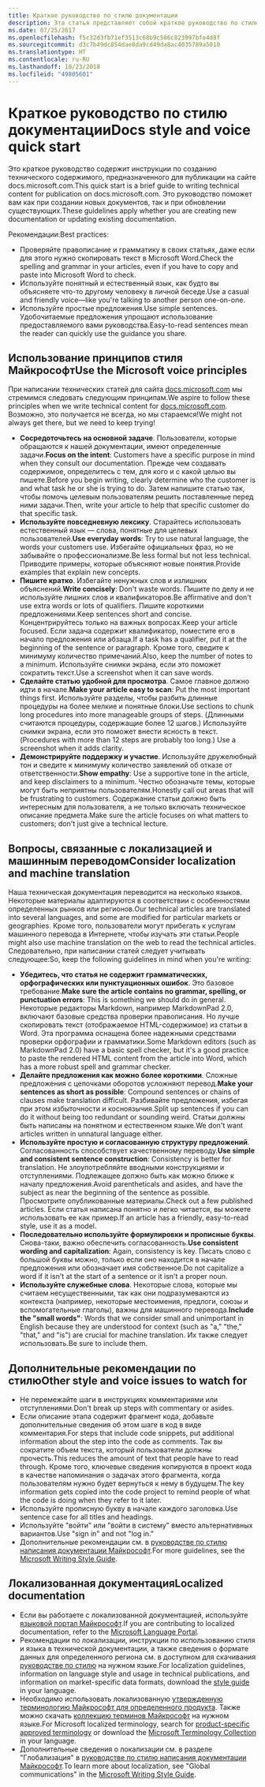 ```yaml
---
title: Краткое руководство по стилю документации
description: Эта статья представляет собой краткое руководство по стилю документации, содержащее общие принципы для начала работы по написанию статей для сайта docs.microsoft.com.
ms.date: 07/25/2017
ms.openlocfilehash: f5c32d3fb71ef3513c68b9c506c823997bfe4d8f
ms.sourcegitcommit: d3c7b49dc854dae8da9cd49da8ac4035789a5010
ms.translationtype: HT
ms.contentlocale: ru-RU
ms.lasthandoff: 10/23/2018
ms.locfileid: "49805601"
---
```

# <a name="docs-style-and-voice-quick-start"></a><span data-ttu-id="15b34-103">Краткое руководство по стилю документации</span><span class="sxs-lookup"><span data-stu-id="15b34-103">Docs style and voice quick start</span></span>

<span data-ttu-id="15b34-104">Это краткое руководство содержит инструкции по созданию технического содержимого, предназначенного для публикации на сайте docs.microsoft.com.</span><span class="sxs-lookup"><span data-stu-id="15b34-104">This quick start is a brief guide to writing technical content for publication on docs.microsoft.com.</span></span> <span data-ttu-id="15b34-105">Это руководство поможет вам как при создании новых документов, так и при обновлении существующих.</span><span class="sxs-lookup"><span data-stu-id="15b34-105">These guidelines apply whether you are creating new documentation or updating existing documentation.</span></span>

<span data-ttu-id="15b34-106">Рекомендации:</span><span class="sxs-lookup"><span data-stu-id="15b34-106">Best practices:</span></span>

- <span data-ttu-id="15b34-107">Проверяйте правописание и грамматику в своих статьях, даже если для этого нужно скопировать текст в Microsoft Word.</span><span class="sxs-lookup"><span data-stu-id="15b34-107">Check the spelling and grammar in your articles, even if you have to copy and paste into Microsoft Word to check.</span></span>
- <span data-ttu-id="15b34-108">Используйте понятный и естественный язык, как будто вы объясняете что-то другому человеку в личной беседе.</span><span class="sxs-lookup"><span data-stu-id="15b34-108">Use a casual and friendly voice—like you're talking to another person one-on-one.</span></span>
- <span data-ttu-id="15b34-109">Используйте простые предложения.</span><span class="sxs-lookup"><span data-stu-id="15b34-109">Use simple sentences.</span></span> <span data-ttu-id="15b34-110">Удобочитаемые предложения упрощают использование предоставляемого вами руководства.</span><span class="sxs-lookup"><span data-stu-id="15b34-110">Easy-to-read sentences mean the reader can quickly use the guidance you share.</span></span>

## <a name="use-the-microsoft-voice-principles"></a><span data-ttu-id="15b34-111">Использование принципов стиля Майкрософт</span><span class="sxs-lookup"><span data-stu-id="15b34-111">Use the Microsoft voice principles</span></span>

<span data-ttu-id="15b34-112">При написании технических статей для сайта [docs.microsoft.com](https://docs.microsoft.com) мы стремимся следовать следующим принципам.</span><span class="sxs-lookup"><span data-stu-id="15b34-112">We aspire to follow these principles when we write technical content for [docs.microsoft.com](https://docs.microsoft.com).</span></span> <span data-ttu-id="15b34-113">Возможно, это получается не всегда, но мы стараемся!</span><span class="sxs-lookup"><span data-stu-id="15b34-113">We might not always get there, but we need to keep trying!</span></span>

- <span data-ttu-id="15b34-114">**Сосредоточьтесь на основной задаче**. Пользователи, которые обращаются к нашей документации, имеют определенные задачи.</span><span class="sxs-lookup"><span data-stu-id="15b34-114">**Focus on the intent**: Customers have a specific purpose in mind when they consult our documentation.</span></span> <span data-ttu-id="15b34-115">Прежде чем создавать содержимое, определитесь с тем, для кого и с какой целью вы пишете.</span><span class="sxs-lookup"><span data-stu-id="15b34-115">Before you begin writing, clearly determine who the customer is and what task he or she is trying to do.</span></span> <span data-ttu-id="15b34-116">Затем напишите статью так, чтобы помочь целевым пользователям решить поставленные перед ними задачи.</span><span class="sxs-lookup"><span data-stu-id="15b34-116">Then, write your article to help that specific customer do that specific task.</span></span>
- <span data-ttu-id="15b34-117">**Используйте повседневную лексику**. Старайтесь использовать естественный язык — слова, понятные для целевых пользователей.</span><span class="sxs-lookup"><span data-stu-id="15b34-117">**Use everyday words**: Try to use natural language, the words your customers use.</span></span> <span data-ttu-id="15b34-118">Избегайте официальных фраз, но не забывайте о профессионализме.</span><span class="sxs-lookup"><span data-stu-id="15b34-118">Be less formal but not less technical.</span></span> <span data-ttu-id="15b34-119">Приводите примеры, которые объясняют новые понятия.</span><span class="sxs-lookup"><span data-stu-id="15b34-119">Provide examples that explain new concepts.</span></span>
- <span data-ttu-id="15b34-120">**Пишите кратко**. Избегайте ненужных слов и излишних объяснений.</span><span class="sxs-lookup"><span data-stu-id="15b34-120">**Write concisely**: Don't waste words.</span></span> <span data-ttu-id="15b34-121">Пишите по делу и не используйте лишних слов и квалификаторов.</span><span class="sxs-lookup"><span data-stu-id="15b34-121">Be affirmative and don't use extra words or lots of qualifiers.</span></span> <span data-ttu-id="15b34-122">Пишите короткими предложениями.</span><span class="sxs-lookup"><span data-stu-id="15b34-122">Keep sentences short and concise.</span></span> <span data-ttu-id="15b34-123">Концентрируйтесь только на важных вопросах.</span><span class="sxs-lookup"><span data-stu-id="15b34-123">Keep your article focused.</span></span> <span data-ttu-id="15b34-124">Если задача содержит квалификатор, поместите его в начало предложения или абзаца.</span><span class="sxs-lookup"><span data-stu-id="15b34-124">If a task has a qualifier, put it at the beginning of the sentence or paragraph.</span></span> <span data-ttu-id="15b34-125">Кроме того, сведите к минимуму количество примечаний.</span><span class="sxs-lookup"><span data-stu-id="15b34-125">Also, keep the number of notes to a minimum.</span></span> <span data-ttu-id="15b34-126">Используйте снимки экрана, если это поможет сократить текст.</span><span class="sxs-lookup"><span data-stu-id="15b34-126">Use a screenshot when it can save words.</span></span>
- <span data-ttu-id="15b34-127">**Сделайте статью удобной для просмотра**. Самое главное должно идти в начале.</span><span class="sxs-lookup"><span data-stu-id="15b34-127">**Make your article easy to scan**: Put the most important things first.</span></span> <span data-ttu-id="15b34-128">Используйте разделы, чтобы разбить длинные процедуры на более мелкие и понятные блоки.</span><span class="sxs-lookup"><span data-stu-id="15b34-128">Use sections to chunk long procedures into more manageable groups of steps.</span></span> <span data-ttu-id="15b34-129">(Длинными считаются процедуры, содержащие более 12 шагов.) Используйте снимки экрана, если это поможет внести ясность в текст.</span><span class="sxs-lookup"><span data-stu-id="15b34-129">(Procedures with more than 12 steps are probably too long.) Use a screenshot when it adds clarity.</span></span>
- <span data-ttu-id="15b34-130">**Демонстрируйте поддержку и участие**. Используйте дружелюбный тон и сведите к минимуму количество заявлений об отказе от ответственности.</span><span class="sxs-lookup"><span data-stu-id="15b34-130">**Show empathy**: Use a supportive tone in the article, and keep disclaimers to a minimum.</span></span> <span data-ttu-id="15b34-131">Честно обозначьте темы, которые могут быть неприятны пользователям.</span><span class="sxs-lookup"><span data-stu-id="15b34-131">Honestly call out areas that will be frustrating to customers.</span></span> <span data-ttu-id="15b34-132">Содержание статьи должно быть интересным для пользователя, а не только включать техническое описание предмета.</span><span class="sxs-lookup"><span data-stu-id="15b34-132">Make sure the article focuses on what matters to customers; don't just give a technical lecture.</span></span>

## <a name="consider-localization-and-machine-translation"></a><span data-ttu-id="15b34-133">Вопросы, связанные с локализацией и машинным переводом</span><span class="sxs-lookup"><span data-stu-id="15b34-133">Consider localization and machine translation</span></span>

<span data-ttu-id="15b34-134">Наша техническая документация переводится на несколько языков. Некоторые материалы адаптируются в соответствии с особенностями определенных рынков или регионов.</span><span class="sxs-lookup"><span data-stu-id="15b34-134">Our technical articles are translated into several languages, and some are modified for particular markets or geographies.</span></span> <span data-ttu-id="15b34-135">Кроме того, пользователи могут прибегать к услугам машинного перевода в Интернете, чтобы изучать эти статьи.</span><span class="sxs-lookup"><span data-stu-id="15b34-135">People might also use machine translation on the web to read the technical articles.</span></span> <span data-ttu-id="15b34-136">Следовательно, при написании статей следует учитывать следующее:</span><span class="sxs-lookup"><span data-stu-id="15b34-136">So, keep the following guidelines in mind when you're writing:</span></span>

- <span data-ttu-id="15b34-137">**Убедитесь, что статья не содержит грамматических, орфографических или пунктуационных ошибок**. Это базовое требование.</span><span class="sxs-lookup"><span data-stu-id="15b34-137">**Make sure the article contains no grammar, spelling, or punctuation errors**: This is something we should do in general.</span></span> <span data-ttu-id="15b34-138">Некоторые редакторы Markdown, например MarkdownPad 2.0, включают базовые средства проверки правописания. Но лучше скопировать текст (отображаемое HTML-содержимое) из статьи в Word. Эта программа оснащена более надежными средствами проверки орфографии и грамматики.</span><span class="sxs-lookup"><span data-stu-id="15b34-138">Some Markdown editors (such as MarkdownPad 2.0) have a basic spell checker, but it's a good practice to paste the rendered HTML content from the article into Word, which has a more robust spell and grammar checker.</span></span>
- <span data-ttu-id="15b34-139">**Делайте предложения как можно более короткими**. Сложные предложения с цепочками оборотов усложняют перевод.</span><span class="sxs-lookup"><span data-stu-id="15b34-139">**Make your sentences as short as possible**: Compound sentences or chains of clauses make translation difficult.</span></span> <span data-ttu-id="15b34-140">Разбивайте предложения, избегая при этом избыточности и косноязычия.</span><span class="sxs-lookup"><span data-stu-id="15b34-140">Split up sentences if you can do it without being too redundant or sounding weird.</span></span> <span data-ttu-id="15b34-141">Статьи должны быть написаны на понятном и естественном языке.</span><span class="sxs-lookup"><span data-stu-id="15b34-141">We don't want articles written in unnatural language either.</span></span>
- <span data-ttu-id="15b34-142">**Используйте простую и согласованную структуру предложений**. Согласованность способствует качественному переводу.</span><span class="sxs-lookup"><span data-stu-id="15b34-142">**Use simple and consistent sentence construction**: Consistency is better for translation.</span></span> <span data-ttu-id="15b34-143">Не злоупотребляйте вводными конструкциями и отступлениями. Подлежащее должно быть как можно ближе к началу предложения.</span><span class="sxs-lookup"><span data-stu-id="15b34-143">Avoid parentheticals and asides, and have the subject as near the beginning of the sentence as possible.</span></span> <span data-ttu-id="15b34-144">Просмотрите опубликованные материалы.</span><span class="sxs-lookup"><span data-stu-id="15b34-144">Check out a few published articles.</span></span> <span data-ttu-id="15b34-145">Если статья написана понятно и легко читается, вы можете использовать ее как пример.</span><span class="sxs-lookup"><span data-stu-id="15b34-145">If an article has a friendly, easy-to-read style, use it as a model.</span></span>
- <span data-ttu-id="15b34-146">**Последовательно используйте формулировки и прописные буквы**. Снова-таки, важно обеспечить согласованность.</span><span class="sxs-lookup"><span data-stu-id="15b34-146">**Use consistent wording and capitalization**: Again, consistency is key.</span></span> <span data-ttu-id="15b34-147">Писать слово с большой буквы можно, только если оно находится в начале предложения или обозначает имя собственное.</span><span class="sxs-lookup"><span data-stu-id="15b34-147">Do not capitalize a word if it isn't at the start of a sentence or it isn't a proper noun.</span></span>
- <span data-ttu-id="15b34-148">**Используйте служебные слова**. Некоторые слова, которые мы считаем несущественными, так как они подразумеваются из контекста (например, некоторые местоимения, предлоги, союзы и вспомогательные глаголы), важны для машинного перевода.</span><span class="sxs-lookup"><span data-stu-id="15b34-148">**Include the "small words"**: Words that we consider small and unimportant in English because they are understood for context (such as "a," "the," "that," and "is") are crucial for machine translation.</span></span> <span data-ttu-id="15b34-149">Их также следует использовать.</span><span class="sxs-lookup"><span data-stu-id="15b34-149">Be sure to include them.</span></span>

## <a name="other-style-and-voice-issues-to-watch-for"></a><span data-ttu-id="15b34-150">Дополнительные рекомендации по стилю</span><span class="sxs-lookup"><span data-stu-id="15b34-150">Other style and voice issues to watch for</span></span>

- <span data-ttu-id="15b34-151">Не перемежайте шаги в инструкциях комментариями или отступлениями.</span><span class="sxs-lookup"><span data-stu-id="15b34-151">Don't break up steps with commentary or asides.</span></span>
- <span data-ttu-id="15b34-152">Если описание этапа содержит фрагмент кода, добавьте дополнительные сведения об этом шаге в код в виде комментария.</span><span class="sxs-lookup"><span data-stu-id="15b34-152">For steps that include code snippets, put additional information about the step into the code as comments.</span></span> <span data-ttu-id="15b34-153">Так вы сократите объем текста, который пользователи должны прочесть.</span><span class="sxs-lookup"><span data-stu-id="15b34-153">This reduces the amount of text that people have to read through.</span></span> <span data-ttu-id="15b34-154">Кроме того, ключевые сведения копируются в проект кода в качестве напоминания о задачах этого фрагмента, когда пользователям нужно будет вернуться к нему в будущем.</span><span class="sxs-lookup"><span data-stu-id="15b34-154">The key information gets copied into the code project to remind people of what the code is doing when they refer to it later.</span></span>
- <span data-ttu-id="15b34-155">Используйте прописную букву в начале каждого заголовка.</span><span class="sxs-lookup"><span data-stu-id="15b34-155">Use sentence case for all titles and headings.</span></span>
- <span data-ttu-id="15b34-156">Используйте "войти" или "войти в систему" вместо альтернативных вариантов.</span><span class="sxs-lookup"><span data-stu-id="15b34-156">Use "sign in" and not "log in."</span></span>
- <span data-ttu-id="15b34-157">Дополнительные рекомендации см. в [руководстве по стилю написания документации Майкрософт](https://docs.microsoft.com/style-guide/welcome).</span><span class="sxs-lookup"><span data-stu-id="15b34-157">For more guidelines, see the [Microsoft Writing Style Guide](https://docs.microsoft.com/style-guide/welcome).</span></span>

## <a name="localized-documentation"></a><span data-ttu-id="15b34-158">Локализованная документация</span><span class="sxs-lookup"><span data-stu-id="15b34-158">Localized documentation</span></span>

- <span data-ttu-id="15b34-159">Если вы работаете с локализованной документацией, используйте [языковой портал Майкрософт](https://www.microsoft.com/Language/Default.aspx).</span><span class="sxs-lookup"><span data-stu-id="15b34-159">If you are contributing to localized documentation, refer to the [Microsoft Language Portal](https://www.microsoft.com/Language/Default.aspx).</span></span>
- <span data-ttu-id="15b34-160">Рекомендации по локализации, инструкции по использованию стиля и языка в технической документации, а также сведения о формате данных для определенного региона см. в доступном для скачивания [руководстве по стилю](https://www.microsoft.com/Language/StyleGuides) на нужном языке.</span><span class="sxs-lookup"><span data-stu-id="15b34-160">For localization guidelines, information on language style and usage in technical publications, and information on market-specific data formats, download the [style guide](https://www.microsoft.com/Language/StyleGuides) in your language.</span></span>
- <span data-ttu-id="15b34-161">Необходимо использовать локализованную [утвержденную терминологию Майкрософт для определенного продукта](https://www.microsoft.com/Language/Default.aspx). Также можно скачать [коллекцию терминов Майкрософт](https://www.microsoft.com/language/Terminology) на нужном языке.</span><span class="sxs-lookup"><span data-stu-id="15b34-161">For Microsoft localized terminology, search for [product-specific approved terminology](https://www.microsoft.com/Language/Default.aspx) or download the [Microsoft Terminology Collection](https://www.microsoft.com/language/Terminology) in your language.</span></span>
- <span data-ttu-id="15b34-162">Дополнительные сведения о локализации см. в разделе "Глобализация" в [руководстве по стилю написания документации Майкрософт](https://docs.microsoft.com/style-guide/global-communications).</span><span class="sxs-lookup"><span data-stu-id="15b34-162">To learn more about localization, see "Global communications" in the [Microsoft Writing Style Guide](https://docs.microsoft.com/style-guide/global-communications).</span></span>
